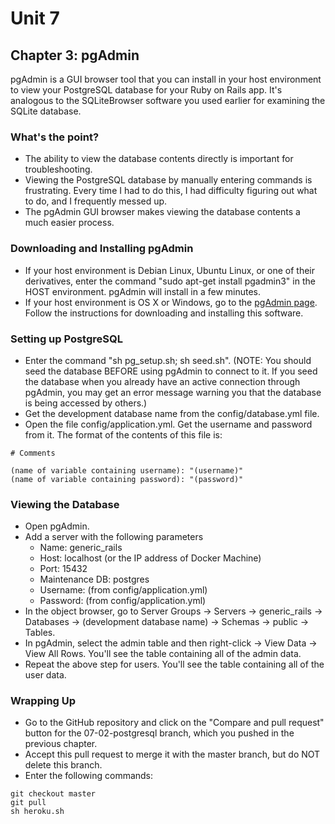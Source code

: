 # Unit 7
## Chapter 3: pgAdmin

pgAdmin is a GUI browser tool that you can install in your host environment to view your PostgreSQL database for your Ruby on Rails app.  It's analogous to the SQLiteBrowser software you used earlier for examining the SQLite database.

### What's the point?
* The ability to view the database contents directly is important for troubleshooting.
* Viewing the PostgreSQL database by manually entering commands is frustrating.  Every time I had to do this, I had difficulty figuring out what to do, and I frequently messed up.
* The pgAdmin GUI browser makes viewing the database contents a much easier process.

### Downloading and Installing pgAdmin
* If your host environment is Debian Linux, Ubuntu Linux, or one of their derivatives, enter the command "sudo apt-get install pgadmin3" in the HOST environment. pgAdmin will install in a few minutes.
* If your host environment is OS X or Windows, go to the [pgAdmin page](https://www.pgadmin.org/). Follow the instructions for downloading and installing this software.

### Setting up PostgreSQL
* Enter the command "sh pg_setup.sh; sh seed.sh".  (NOTE: You should seed the database BEFORE using pgAdmin to connect to it.  If you seed the database when you already have an active connection through pgAdmin, you may get an error message warning you that the database is being accessed by others.)
* Get the development database name from the config/database.yml file.
* Open the file config/application.yml.  Get the username and password from it.  The format of the contents of this file is:
```
# Comments

(name of variable containing username): "(username)"
(name of variable containing password): "(password)"
```

### Viewing the Database
* Open pgAdmin.
* Add a server with the following parameters
  * Name: generic_rails
  * Host: localhost (or the IP address of Docker Machine)
  * Port: 15432
  * Maintenance DB: postgres
  * Username: (from config/application.yml)
  * Password: (from config/application.yml)
* In the object browser, go to Server Groups -> Servers -> generic_rails -> Databases -> (development database name) -> Schemas -> public -> Tables.
* In pgAdmin, select the admin table and then right-click -> View Data -> View All Rows.  You'll see the table containing all of the admin data.
* Repeat the above step for users.  You'll see the table containing all of the user data.

### Wrapping Up
* Go to the GitHub repository and click on the "Compare and pull request" button for the 07-02-postgresql branch, which you pushed in the previous chapter.
* Accept this pull request to merge it with the master branch, but do NOT delete this branch.
* Enter the following commands:
```
git checkout master
git pull
sh heroku.sh
```
